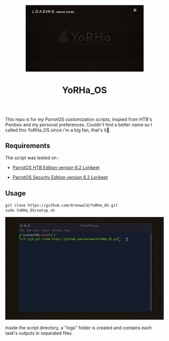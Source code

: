 <div align="center">
  <img width="375px" src="assets/images/YoRHA_OS.gif" />
  <h1>YoRHa_OS</h1>
    <br/>
  <br />
</div>

This repo is for my ParrotOS customization scripts, inspied from HTB's Pwnbox and my personal preferences. Couldn't find a better name so I called this YoRHa_OS since i'm a big fan, that's it🌚.


## Requirements
The script was tested on :
- [ParrotOS HTB Edition version 6.2 Lorikeet](https://deb.parrot.sh/parrot/iso/6.2/Parrot-htb-6.2_amd64.iso)

- [ParrotOS Security Edition version 6.2 Lorikeet](https://deb.parrot.sh/parrot/iso/6.2/Parrot-security-6.2_amd64.iso)

##  Usage
```
git clone https://github.com/4renwald/YoRHa_OS.git
sudo YoRHa_OS/setup.sh
```
![](assets/images/setup.gif)

Inside the script directory, a "logs" folder is created and contains each task's outputs in separated files.